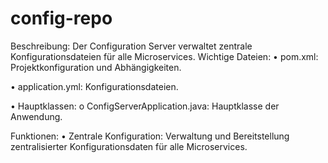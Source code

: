 # config-repo
Beschreibung: Der Configuration Server verwaltet zentrale Konfigurationsdateien für alle Microservices.
Wichtige Dateien:
•	pom.xml: Projektkonfiguration und Abhängigkeiten.

•	application.yml: Konfigurationsdateien.

•	Hauptklassen:
o	ConfigServerApplication.java: Hauptklasse der Anwendung.

Funktionen:
•	Zentrale Konfiguration: Verwaltung und Bereitstellung zentralisierter Konfigurationsdaten für alle Microservices.
